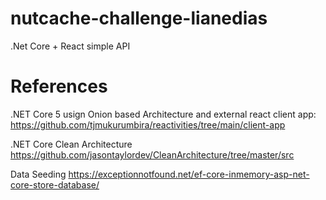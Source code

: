 # nutcache-challenge-lianedias

.Net Core + React simple API

# References

.NET Core 5 usign Onion based Architecture and external react client app:
https://github.com/tjmukurumbira/reactivities/tree/main/client-app

.NET Core Clean Architecture
https://github.com/jasontaylordev/CleanArchitecture/tree/master/src

Data Seeding
https://exceptionnotfound.net/ef-core-inmemory-asp-net-core-store-database/
